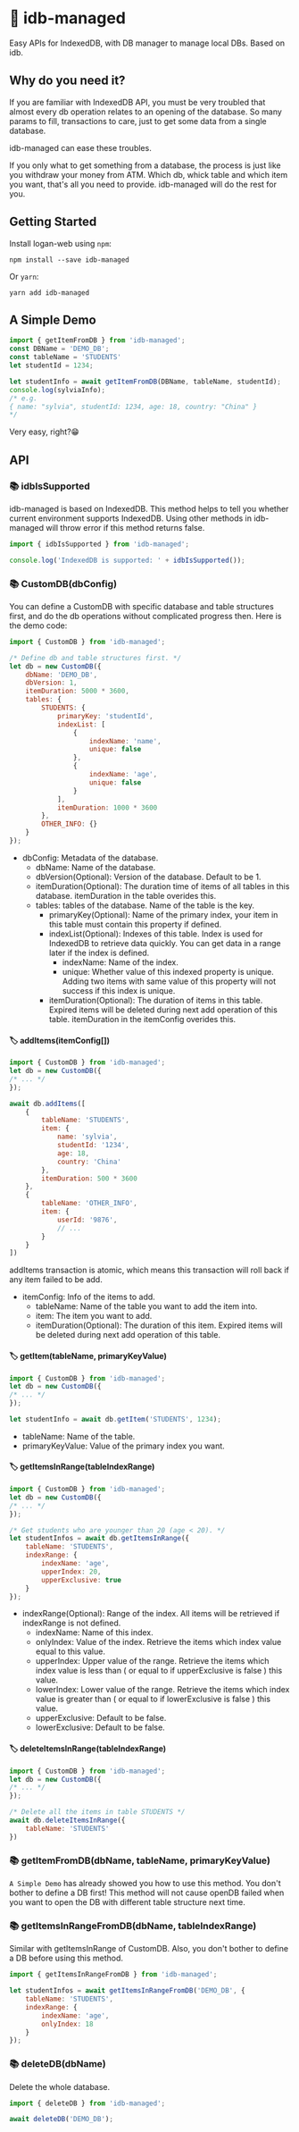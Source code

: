 # 🎒 idb-managed
Easy APIs for IndexedDB, with DB manager to manage local DBs. Based on idb.

## Why do you need it?
If you are familiar with IndexedDB API, you must be very troubled that almost every db operation relates to an opening of the database. So many params to fill, transactions to care, just to get some data from a single database.

idb-managed can ease these troubles. 

If you only what to get something from a database, the process is just like you withdraw your money from ATM. Which db, whick table and which item you want, that's all you need to provide. idb-managed will do the rest for you.

## Getting Started
Install logan-web using `npm`:

```
npm install --save idb-managed
```

Or `yarn`:

```
yarn add idb-managed
```

## A Simple Demo

```js
import { getItemFromDB } from 'idb-managed';
const DBName = 'DEMO_DB';
const tableName = 'STUDENTS'
let studentId = 1234;

let studentInfo = await getItemFromDB(DBName, tableName, studentId);
console.log(sylviaInfo);
/* e.g.
{ name: "sylvia", studentId: 1234, age: 18, country: "China" }
*/
```
Very easy, right?😁


## API
### 📚 idbIsSupported
idb-managed is based on IndexedDB. This method helps to tell you whether current environment supports IndexedDB. Using other methods in idb-managed will throw error if this method returns false.

```js
import { idbIsSupported } from 'idb-managed';

console.log('IndexedDB is supported: ' + idbIsSupported());
```


### 📚 CustomDB(dbConfig)

You can define a CustomDB with specific database and table structures first, and do the db operations without complicated progress then. Here is the demo code:

```js
import { CustomDB } from 'idb-managed';

/* Define db and table structures first. */
let db = new CustomDB({
	dbName: 'DEMO_DB',
	dbVersion: 1,
	itemDuration: 5000 * 3600,
	tables: {
		STUDENTS: {
			primaryKey: 'studentId',
			indexList: [
				{
					indexName: 'name',
					unique: false
				},
				{
					indexName: 'age',
					unique: false
				}
			],
			itemDuration: 1000 * 3600
		},
		OTHER_INFO: {}
	}
});
```
* dbConfig: Metadata of the database.
	* dbName: Name of the database.
	* dbVersion(Optional): Version of the database. Default to be 1.
	* itemDuration(Optional): The duration time of items of all tables in this database. itemDuration in the table overides this.
	* tables: tables of the database. Name of the table is the key.
		* primaryKey(Optional): Name of the primary index, your item in this table must contain this property if defined.
		* indexList(Optional): Indexes of this table. Index is used for IndexedDB to retrieve data quickly. You can get data in a range later if the index is defined.
			* indexName: Name of the index.
			* unique: Whether value of this indexed property is unique. Adding two items with same value of this property will not success if this index is unique.
		* itemDuration(Optional): The duration of items in this table. Expired items will be deleted during next add operation of this table. itemDuration in  the itemConfig overides this.

#### 🏷 addItems(itemConfig[])

```js
import { CustomDB } from 'idb-managed';
let db = new CustomDB({
/* ... */
});

await db.addItems([
	{
    	tableName: 'STUDENTS',
    	item: {
    		name: 'sylvia',
    		studentId: '1234',
    		age: 18,
    		country: 'China'
    	},
		itemDuration: 500 * 3600
    },
    {
    	tableName: 'OTHER_INFO',
    	item: {
    		userId: '9876',
    		// ...
    	}
    }
])

```
addItems transaction is atomic, which means this transaction will roll back if any item failed to be add.

* itemConfig: Info of the items to add.
	* tableName: Name of the table you want to add the item into.
	* item: The item you want to add.
	* itemDuration(Optional): The duration of this item. Expired items will be deleted during next add operation of this table.

#### 🏷 getItem(tableName, primaryKeyValue)

```js
import { CustomDB } from 'idb-managed';
let db = new CustomDB({
/* ... */
});

let studentInfo = await db.getItem('STUDENTS', 1234);

```

* tableName: Name of the table.
* primaryKeyValue: Value of the primary index you want.

#### 🏷 getItemsInRange(tableIndexRange)

```js
import { CustomDB } from 'idb-managed';
let db = new CustomDB({
/* ... */
});

/* Get students who are younger than 20 (age < 20). */
let studentInfos = await db.getItemsInRange({
	tableName: 'STUDENTS',
	indexRange: {
		indexName: 'age',
		upperIndex: 20,
		upperExclusive: true
	}
});

```

* indexRange(Optional): Range of the index. All items will be retrieved if indexRange is not defined.
	* indexName: Name of this index.
	* onlyIndex: Value of the index. Retrieve the items which index value equal to this value.
	* upperIndex: Upper value of the range. Retrieve the items which index value is less than ( or equal to if upperExclusive is false ) this value.
	* lowerIndex: Lower value of the range. Retrieve the items which index value is greater than ( or equal to if lowerExclusive is false ) this value.
	* upperExclusive: Default to be false.
	* lowerExclusive: Default to be false.


#### 🏷 deleteItemsInRange(tableIndexRange)

```js
import { CustomDB } from 'idb-managed';
let db = new CustomDB({
/* ... */
});

/* Delete all the items in table STUDENTS */
await db.deleteItemsInRange({
	tableName: 'STUDENTS'
})
```

### 📚 getItemFromDB(dbName, tableName, primaryKeyValue)
`A Simple Demo` has already showed you how to use this method. You don't bother to define a DB first! This method will not cause openDB failed when you want to open the DB with different table structure next time.

### 📚 getItemsInRangeFromDB(dbName, tableIndexRange)
Similar with getItemsInRange of CustomDB. Also, you don't bother to define a DB before using this method.

```js
import { getItemsInRangeFromDB } from 'idb-managed';

let studentInfos = await getItemsInRangeFromDB('DEMO_DB', {
	tableName: 'STUDENTS',
	indexRange: {
		indexName: 'age',
		onlyIndex: 18
	}
});

```

### 📚 deleteDB(dbName)
Delete the whole database.

```js
import { deleteDB } from 'idb-managed';

await deleteDB('DEMO_DB');

```


